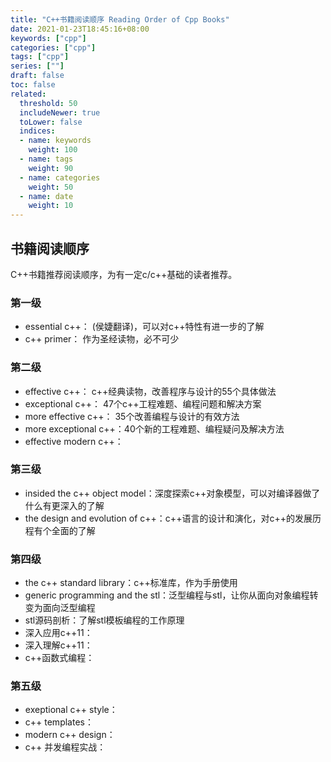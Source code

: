 ```yaml
---
title: "C++书籍阅读顺序 Reading Order of Cpp Books"
date: 2021-01-23T18:45:16+08:00
keywords: ["cpp"]
categories: ["cpp"]
tags: ["cpp"]
series: [""]
draft: false
toc: false
related:
  threshold: 50
  includeNewer: true
  toLower: false
  indices:
  - name: keywords
    weight: 100
  - name: tags
    weight: 90
  - name: categories
    weight: 50
  - name: date
    weight: 10
---
```


## 书籍阅读顺序
C++书籍推荐阅读顺序，为有一定c/c++基础的读者推荐。

### 第一级
- essential c++： (侯婕翻译)，可以对c++特性有进一步的了解
- c++ primer： 作为圣经读物，必不可少

### 第二级
- effective c++： c++经典读物，改善程序与设计的55个具体做法
- exceptional c++： 47个c++工程难题、编程问题和解决方案
- more effective c++： 35个改善编程与设计的有效方法
- more exceptional c++：40个新的工程难题、编程疑问及解决方法
- effective modern c++：

### 第三级
- insided the c++ object model：深度探索c++对象模型，可以对编译器做了什么有更深入的了解
- the design and evolution of c++：c++语言的设计和演化，对c++的发展历程有个全面的了解


### 第四级
- the c++ standard library：c++标准库，作为手册使用
- generic programming and the stl：泛型编程与stl，让你从面向对象编程转变为面向泛型编程
- stl源码剖析：了解stl模板编程的工作原理
- 深入应用c++11：
- 深入理解c++11：
- c++函数式编程：

### 第五级
- exeptional c++ style：
- c++ templates：
- modern c++ design：
- c++ 并发编程实战：





